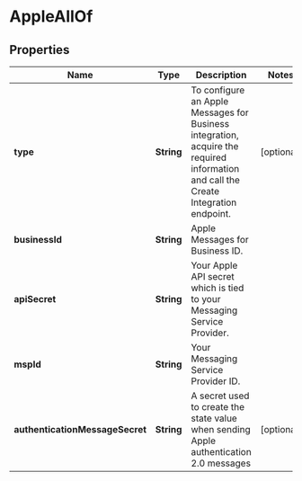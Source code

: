 

# AppleAllOf

## Properties

Name | Type | Description | Notes
------------ | ------------- | ------------- | -------------
**type** | **String** | To configure an Apple Messages for Business integration, acquire the required information and call the Create Integration endpoint.  |  [optional]
**businessId** | **String** | Apple Messages for Business ID. | 
**apiSecret** | **String** | Your Apple API secret which is tied to your Messaging Service Provider. | 
**mspId** | **String** | Your Messaging Service Provider ID. | 
**authenticationMessageSecret** | **String** | A secret used to create the state value when sending Apple authentication 2.0 messages |  [optional]



